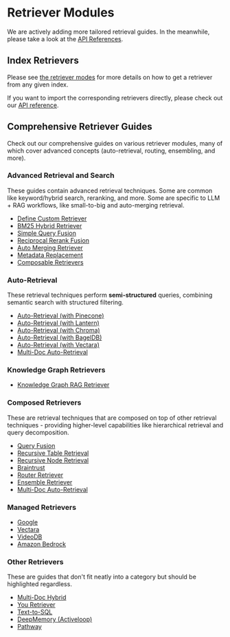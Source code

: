 # Retriever Modules

We are actively adding more tailored retrieval guides.
In the meanwhile, please take a look at the [API References](/python/framework/api_reference/retrievers).

## Index Retrievers

Please see [the retriever modes](/python/framework/module_guides/querying/retriever/retriever_modes) for more details on how to get a retriever from any given index.

If you want to import the corresponding retrievers directly, please check out our [API reference](/python/framework/api_reference/retrievers).

## Comprehensive Retriever Guides

Check out our comprehensive guides on various retriever modules, many of which cover advanced concepts (auto-retrieval, routing, ensembling, and more).

### Advanced Retrieval and Search

These guides contain advanced retrieval techniques. Some are common like keyword/hybrid search, reranking, and more.
Some are specific to LLM + RAG workflows, like small-to-big and auto-merging retrieval.

- [Define Custom Retriever](/python/examples/query_engine/customretrievers)
- [BM25 Hybrid Retriever](/python/examples/retrievers/bm25_retriever)
- [Simple Query Fusion](/python/examples/retrievers/simple_fusion)
- [Reciprocal Rerank Fusion](/python/examples/retrievers/reciprocal_rerank_fusion)
- [Auto Merging Retriever](/python/examples/retrievers/auto_merging_retriever)
- [Metadata Replacement](/python/examples/node_postprocessor/metadatareplacementdemo)
- [Composable Retrievers](/python/examples/retrievers/composable_retrievers)

### Auto-Retrieval

These retrieval techniques perform **semi-structured** queries, combining semantic search with structured filtering.

- [Auto-Retrieval (with Pinecone)](/python/examples/vector_stores/pinecone_auto_retriever)
- [Auto-Retrieval (with Lantern)](/python/examples/vector_stores/lanternautoretriever)
- [Auto-Retrieval (with Chroma)](/python/examples/vector_stores/chroma_auto_retriever)
- [Auto-Retrieval (with BagelDB)](/python/examples/vector_stores/bagelautoretriever)
- [Auto-Retrieval (with Vectara)](/python/examples/retrievers/vectara_auto_retriever)
- [Multi-Doc Auto-Retrieval](/python/examples/query_engine/multi_doc_auto_retrieval/multi_doc_auto_retrieval)

### Knowledge Graph Retrievers

- [Knowledge Graph RAG Retriever](/python/examples/query_engine/knowledge_graph_rag_query_engine)

### Composed Retrievers

These are retrieval techniques that are composed on top of other retrieval techniques - providing higher-level capabilities like
hierarchical retrieval and query decomposition.

- [Query Fusion](/python/examples/retrievers/reciprocal_rerank_fusion)
- [Recursive Table Retrieval](/python/examples/query_engine/pdf_tables/recursive_retriever)
- [Recursive Node Retrieval](/python/examples/retrievers/recursive_retriever_nodes)
- [Braintrust](/python/examples/retrievers/recurisve_retriever_nodes_braintrust)
- [Router Retriever](/python/examples/retrievers/router_retriever)
- [Ensemble Retriever](/python/examples/retrievers/ensemble_retrieval)
- [Multi-Doc Auto-Retrieval](/python/examples/query_engine/multi_doc_auto_retrieval/multi_doc_auto_retrieval)

### Managed Retrievers

- [Google](/python/examples/managed/googledemo)
- [Vectara](/python/examples/managed/vectarademo)
- [VideoDB](/python/examples/retrievers/videodb_retriever)
- [Amazon Bedrock](/python/examples/retrievers/bedrock_retriever)

### Other Retrievers

These are guides that don't fit neatly into a category but should be highlighted regardless.

- [Multi-Doc Hybrid](/python/examples/retrievers/multi_doc_together_hybrid)
- [You Retriever](/python/examples/retrievers/you_retriever)
- [Text-to-SQL](/python/examples/index_structs/struct_indices/sqlindexdemo)
- [DeepMemory (Activeloop)](/python/examples/retrievers/deep_memory)
- [Pathway](/python/examples/retrievers/pathway_retriever)
